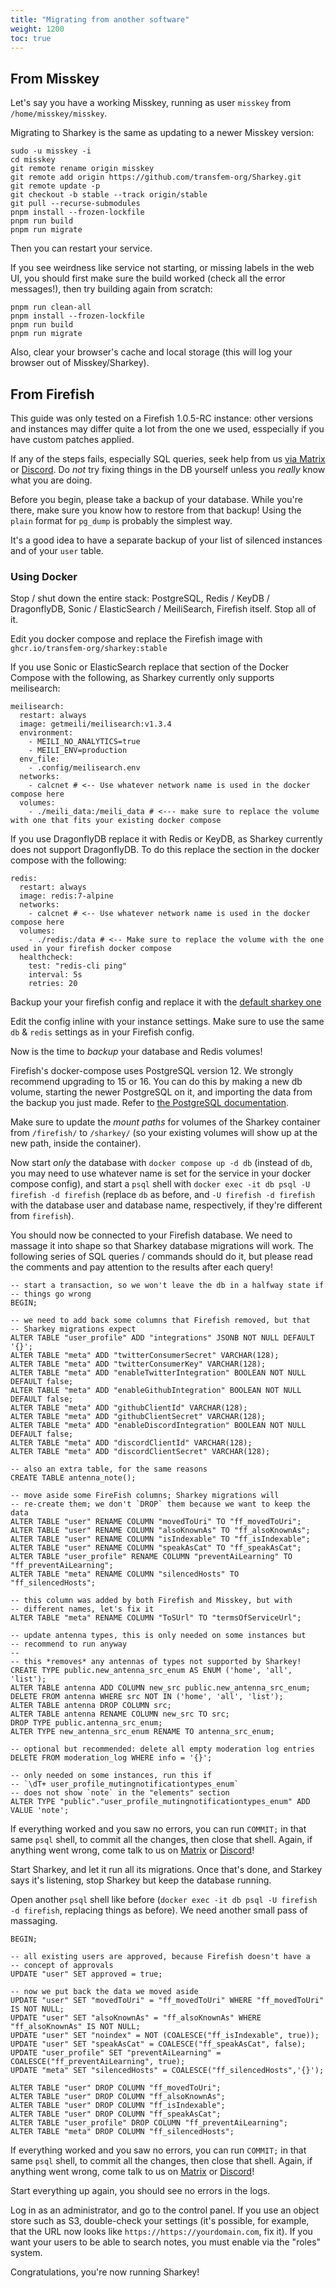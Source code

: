 ```yaml
---
title: "Migrating from another software"
weight: 1200
toc: true
---
```


## From Misskey

Let's say you have a working Misskey, running as user `misskey` from
`/home/misskey/misskey`.

Migrating to Sharkey is the same as updating to a newer Misskey
version:

    sudo -u misskey -i
    cd misskey
    git remote rename origin misskey
    git remote add origin https://github.com/transfem-org/Sharkey.git
    git remote update -p
    git checkout -b stable --track origin/stable
    git pull --recurse-submodules
    pnpm install --frozen-lockfile
    pnpm run build
    pnpm run migrate

Then you can restart your service.

If you see weirdness like service not starting, or missing labels in
the web UI, you should first make sure the build worked (check all the
error messages!), then try building again from scratch:

    pnpm run clean-all
    pnpm install --frozen-lockfile
    pnpm run build
    pnpm run migrate

Also, clear your browser's cache and local storage (this will log your
browser out of Misskey/Sharkey).

## From Firefish

This guide was only tested on a Firefish 1.0.5-RC instance: other
versions and instances may differ quite a lot from the one we used,
esspecially if you have custom patches applied.

If any of the steps fails, especially SQL queries, seek help from us
[via Matrix](https://matrix.to/#/#sharkey-support:shourai.de) or
[Discord](https://discord.gg/8hF6pMVWja). Do *not* try fixing things
in the DB yourself unless you *really* know what you are doing.

Before you begin, please take a backup of your database. While you're
there, make sure you know how to restore from that backup! Using the
`plain` format for `pg_dump` is probably the simplest way.

It's a good idea to have a separate backup of your list of silenced
instances and of your `user` table.

### Using Docker

Stop / shut down the entire stack: PostgreSQL, Redis / KeyDB /
DragonflyDB, Sonic / ElasticSearch / MeiliSearch, Firefish
itself. Stop all of it.

Edit you docker compose and replace the Firefish image with
`ghcr.io/transfem-org/sharkey:stable`

If you use Sonic or ElasticSearch replace that section of the Docker
Compose with the following, as Sharkey currently only supports
meilisearch:

    meilisearch:
      restart: always
      image: getmeili/meilisearch:v1.3.4
      environment:
        - MEILI_NO_ANALYTICS=true
        - MEILI_ENV=production
      env_file:
        - .config/meilisearch.env
      networks:
        - calcnet # <-- Use whatever network name is used in the docker compose here
      volumes:
        - ./meili_data:/meili_data # <--- make sure to replace the volume with one that fits your existing docker compose

If you use DragonflyDB replace it with Redis or KeyDB, as Sharkey
currently does not support DragonflyDB. To do this replace the section
in the docker compose with the following:

    redis:
      restart: always
      image: redis:7-alpine
      networks:
        - calcnet # <-- Use whatever network name is used in the docker compose here
      volumes:
        - ./redis:/data # <-- Make sure to replace the volume with the one used in your firefish docker compose
      healthcheck:
        test: "redis-cli ping"
        interval: 5s
        retries: 20

Backup your your firefish config and replace it with the [default
sharkey
one](https://raw.githubusercontent.com/transfem-org/Sharkey/develop/.config/example.yml)

Edit the config inline with your instance settings. Make sure to use
the same `db` & `redis` settings as in your Firefish config.

Now is the time to *backup* your database and Redis volumes!

Firefish's docker-compose uses PostgreSQL version 12. We strongly
recommend upgrading to 15 or 16. You can do this by making a new db
volume, starting the newer PostgreSQL on it, and importing the data
from the backup you just made. Refer to [the PostgreSQL
documentation](https://www.postgresql.org/docs/current/backup-dump.html).

Make sure to update the *mount paths* for volumes of the Sharkey
container from `/firefish/` to `/sharkey/` (so your existing volumes
will show up at the new path, inside the container).

Now start *only* the database with `docker compose up -d db` (instead
of `db`, you may need to use whatever name is set for the service in
your docker compose config), and start a `psql` shell with `docker
exec -it db psql -U firefish -d firefish` (replace `db` as before, and
`-U firefish -d firefish` with the database user and database name,
respectively, if they're different from `firefish`).

You should now be connected to your Firefish database. We need to
massage it into shape so that Sharkey database migrations will
work. The following series of SQL queries / commands should do it, but
please read the comments and pay attention to the results after each
query!

    -- start a transaction, so we won't leave the db in a halfway state if
    -- things go wrong
    BEGIN;

    -- we need to add back some columns that Firefish removed, but that
    -- Sharkey migrations expect
    ALTER TABLE "user_profile" ADD "integrations" JSONB NOT NULL DEFAULT '{}';
    ALTER TABLE "meta" ADD "twitterConsumerSecret" VARCHAR(128);
    ALTER TABLE "meta" ADD "twitterConsumerKey" VARCHAR(128);
    ALTER TABLE "meta" ADD "enableTwitterIntegration" BOOLEAN NOT NULL DEFAULT false;
    ALTER TABLE "meta" ADD "enableGithubIntegration" BOOLEAN NOT NULL DEFAULT false;
    ALTER TABLE "meta" ADD "githubClientId" VARCHAR(128);
    ALTER TABLE "meta" ADD "githubClientSecret" VARCHAR(128);
    ALTER TABLE "meta" ADD "enableDiscordIntegration" BOOLEAN NOT NULL DEFAULT false;
    ALTER TABLE "meta" ADD "discordClientId" VARCHAR(128);
    ALTER TABLE "meta" ADD "discordClientSecret" VARCHAR(128);

    -- also an extra table, for the same reasons
    CREATE TABLE antenna_note();

    -- move aside some FireFish columns; Sharkey migrations will
    -- re-create them; we don't `DROP` them because we want to keep the data
    ALTER TABLE "user" RENAME COLUMN "movedToUri" TO "ff_movedToUri";
    ALTER TABLE "user" RENAME COLUMN "alsoKnownAs" TO "ff_alsoKnownAs";
    ALTER TABLE "user" RENAME COLUMN "isIndexable" TO "ff_isIndexable";
    ALTER TABLE "user" RENAME COLUMN "speakAsCat" TO "ff_speakAsCat";
    ALTER TABLE "user_profile" RENAME COLUMN "preventAiLearning" TO "ff_preventAiLearning";
    ALTER TABLE "meta" RENAME COLUMN "silencedHosts" TO "ff_silencedHosts";

    -- this column was added by both Firefish and Misskey, but with
    -- different names, let's fix it
    ALTER TABLE "meta" RENAME COLUMN "ToSUrl" TO "termsOfServiceUrl";

    -- update antenna types, this is only needed on some instances but
    -- recommend to run anyway
    --
    -- this *removes* any antennas of types not supported by Sharkey!
    CREATE TYPE public.new_antenna_src_enum AS ENUM ('home', 'all', 'list');
    ALTER TABLE antenna ADD COLUMN new_src public.new_antenna_src_enum;
    DELETE FROM antenna WHERE src NOT IN ('home', 'all', 'list');
    ALTER TABLE antenna DROP COLUMN src;
    ALTER TABLE antenna RENAME COLUMN new_src TO src;
    DROP TYPE public.antenna_src_enum;
    ALTER TYPE new_antenna_src_enum RENAME TO antenna_src_enum;

    -- optional but recommended: delete all empty moderation log entries
    DELETE FROM moderation_log WHERE info = '{}';
    
    -- only needed on some instances, run this if
    -- `\dT+ user_profile_mutingnotificationtypes_enum`
    -- does not show `note` in the "elements" section
    ALTER TYPE "public"."user_profile_mutingnotificationtypes_enum" ADD VALUE 'note';

If everything worked and you saw no errors, you can run `COMMIT;` in
that same `psql` shell, to commit all the changes, then close that
shell. Again, if anything went wrong, come talk to us on
[Matrix](https://matrix.to/#/#sharkey-support:shourai.de) or
[Discord](https://discord.gg/8hF6pMVWja)!

Start Sharkey, and let it run all its migrations. Once that's done,
and Starkey says it's listening, stop Sharkey but keep the database
running.

Open another `psql` shell like before (`docker exec -it db psql -U
firefish -d firefish`, replacing things as before). We need another
small pass of massaging.

    BEGIN;
    
    -- all existing users are approved, because Firefish doesn't have a
    -- concept of approvals
    UPDATE "user" SET approved = true;
    
    -- now we put back the data we moved aside
    UPDATE "user" SET "movedToUri" = "ff_movedToUri" WHERE "ff_movedToUri" IS NOT NULL;
    UPDATE "user" SET "alsoKnownAs" = "ff_alsoKnownAs" WHERE "ff_alsoKnownAs" IS NOT NULL;
    UPDATE "user" SET "noindex" = NOT (COALESCE("ff_isIndexable", true));
    UPDATE "user" SET "speakAsCat" = COALESCE("ff_speakAsCat", false);
    UPDATE "user_profile" SET "preventAiLearning" = COALESCE("ff_preventAiLearning", true);
    UPDATE "meta" SET "silencedHosts" = COALESCE("ff_silencedHosts",'{}');
    
    ALTER TABLE "user" DROP COLUMN "ff_movedToUri";
    ALTER TABLE "user" DROP COLUMN "ff_alsoKnownAs";
    ALTER TABLE "user" DROP COLUMN "ff_isIndexable";
    ALTER TABLE "user" DROP COLUMN "ff_speakAsCat";
    ALTER TABLE "user_profile" DROP COLUMN "ff_preventAiLearning";
    ALTER TABLE "meta" DROP COLUMN "ff_silencedHosts";

If everything worked and you saw no errors, you can run `COMMIT;` in
that same `psql` shell, to commit all the changes, then close that
shell. Again, if anything went wrong, come talk to us on
[Matrix](https://matrix.to/#/#sharkey-support:shourai.de) or
[Discord](https://discord.gg/8hF6pMVWja)!

Start everything up again, you should see no errors in the logs.

Log in as an administrator, and go to the control panel.
If you use an object store such as S3, double-check your settings
(it's possible, for example, that the URL now looks like
`https://https://yourdomain.com`, fix it). If you want your users to
be able to search notes, you must enable via the "roles" system.

Congratulations, you're now running Sharkey!

